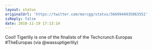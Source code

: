 ```yaml
---
layout: status
originalUrl: 'https://twitter.com/marcgg/status/5669944935063552'
isReply: false
date: 2010-11-19 17:13:14
---
```


Cool! Tigerlily is one of the finalists of the Techcrunch Europas #TheEuropas (via @wassuptigerlily)
